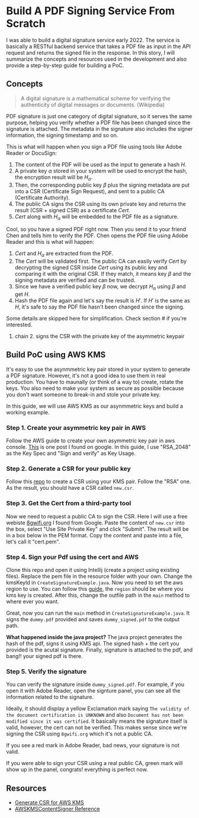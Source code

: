 # Build A PDF Signing Service From Scratch

I was able to build a digital signature service early 2022. The service is basically a RESTful backend service that takes a PDF file as input in the API request and returns the signed file in the response. In this story, I will summarize the concepts and resources used in the development and also provide a step-by-step guide for building a PoC.

## Concepts
> A digital signature is a mathematical scheme for verifying the authenticity of digital messages or documents. (Wikipedia)

PDF signature is just one category of digital signature, so it serves the same purpose, helping you verify whether a PDF file has been changed since the signature is attached. The metadata in the signature also includes the signer information, the signing timestamp and so on.

This is what will happen when you sign a PDF file using tools like Adobe Reader or DocuSign:
1. The content of the PDF will be used as the input to generate a hash $H$.
2. A private key $\alpha$ stored in your system will be used to encrypt the hash, the encryption result will be $H_\alpha$.
3. Then, the corresponding public key $\beta$ plus the signing metadata are put into a CSR (Certificate Sign Request), and sent to a public CA (Certificate Authority).
4. The public CA signs the CSR using its own private key and returns the result (CSR + signed CSR) as a certificate $Cert$.
5. $Cert$ along with $H_\alpha$ will be embedded to the PDF file as a signature.

Cool, so you have a signed PDF right now. Then you send it to your friend Chen and tells him to verify the PDF. Chen opens the PDF file using Adobe Reader and this is what will happen:
1. $Cert$ and $H_\alpha$ are extracted from the PDF.
2. The $Cert$ will be validated first. The public CA can easily verify $Cert$ by decrypting the signed CSR inside $Cert$ using its public key and comparing it with the original CSR. If they match, it means key $\beta$ and the signing metadata are verified and can be trusted.
3. Since we have a verified public key $\beta$ now, we decrypt $H_\alpha$ using $\beta$ and get $H$.
4. Hash the PDF file again and let's say the result is $H'$. If $H'$ is the same as $H$, it's safe to say the PDF file hasn't been changed since the signing.

Some details are skipped here for simplification. Check section # if you're interested.
1. chain 2. signs the CSR with the private key of the asymmetric keypair

## Build PoC using AWS KMS
It's easy to use the asynmmetric key pair stored in your system to generate a PDF signature. However, it's not a good idea to use them in real production. You have to maunally (or think of a way to) create, rotate the keys. You also need to make your system as secure as possible because you don't want someone to break-in and stole your private key. 

In this guide, we will use AWS KMS as our asynmmetric keys and build a working example.

### Step 1. Create your asymmetric key pair in AWS
Follow the AWS guide to create your own asymmetric key pair in aws console. [This](https://docs.aws.amazon.com/kms/latest/developerguide/symmetric-asymmetric.html) is one post I found on google. In this guide, I use "RSA_2048" as the Key Spec and "Sign and verify" as Key Usage.

### Step 2. Generate a CSR for your public key
Follow this [repo](https://github.com/g-a-d/aws-kms-sign-csr) to create a CSR using your KMS pair. Follow the "RSA" one. As the result, you should have a CSR called `new.csr`.

### Step 3. Get the Cert from a third-party tool
Now we need to request a public CA to sign the CSR. Here I will use a free webiste [8gwifi.org](https://8gwifi.org/signcsr.jsp) I found from Google. Paste the content of `new.csr` into the box, select "Use Site Private Key" and click "Submit". The result will be in a box below in the PEM format. Copy the content and paste into a file, let's call it "cert.pem".

### Step 4. Sign your Pdf using the cert and AWS
Clone this repo and open it using Intellij (create a project using existing files). Replace the pem file in the resource folder with your own. Change the kmsKeyId in `CreateSignatureExample.java`. Now you need to set the aws region to use. You can follow this [guide](https://docs.aws.amazon.com/sdk-for-java/v1/developer-guide/setup-credentials.html), the `region` should be where you kms key is created. After this, change the outfile path in the `main` method to where ever you want.

Great, now you can run the `main` method in `CreateSignatureExample.java`. It signs the `dummy.pdf` provided and saves `dummy_signed.pdf` to the output path.

**What happened inside the java project?** The java project generates the hash of the pdf, signs it using KMS api. The signed hash + the cert you provided is the acutal signature. Finally, signature is attached to the pdf, and bang!! your signed pdf is there.

### Step 5. Verify the signature
You can verify the signature inside `dummy_signed.pdf`. For example, if you open it with Adobe Reader, open the signture panel, you can see all the information related to the signature. 

Ideally, it should display a yellow Exclamation mark saying `The validity of the document certification is UNKNOWN` and also `Document has not been modified since it was certified`. It basically means the signature itself is valid, however, the cert can not be verified. This makes sense since we're signing the CSR using `8gwifi.org` which it's not a public CA.

If you see a red mark in Adobe Reader, bad news, your signature is not valid.

If you were able to sign your CSR using a real public CA, green mark will show up in the panel, congrats! everything is perfect now.

## Resources
- [Generate CSR for AWS KMS](https://github.com/g-a-d/aws-kms-sign-csr)
- [AWSKMSContentSigner Reference](https://stackoverflow.com/questions/64867778/sign-a-pdfdocument-using-the-digital-signature-returned-by-aws-kms)
